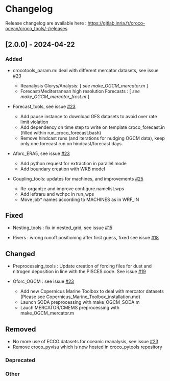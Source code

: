 # Changelog

Release changelog are available here : https://gitlab.inria.fr/croco-ocean/croco_tools/-/releases

## [2.0.0] - 2024-04-22

### Added

- crocotools_param.m: deal with different mercator datasets, see issue [#23](https://gitlab.inria.fr/croco-ocean/croco_tools/-/issues/23)
    - Reanalysis Glorys/Analysis:  [ *see make_OGCM_mercator.m* ]
    - Forecast/Mediterranean high resolution Forecasts : [ *see make_OGCM_mercator_frcst.m* ]

- Forecast_tools, see issue [#23](https://gitlab.inria.fr/croco-ocean/croco_tools/-/issues/23)
  - Add pause instance to download GFS datasets to avoid over rate limit violation
  - Add dependency on time step to write on template croco_forecast.in (filled within run_croco_forecast.bash)
  - Remove hindcast runs (and iterations for nudging OGCM data), keep only one forecast run on hindcast/forecast days.

- Aforc_ERA5, see issue [#23](https://gitlab.inria.fr/croco-ocean/croco_tools/-/issues/23)
  - Add python request for extraction in parallel mode
  - Add boundary creation with WKB model

- Coupling_tools: updates for machines, and improvements [#25](https://gitlab.inria.fr/croco-ocean/croco_tools/-/issues/25)
  -  Re-organize and improve configure.namelist.wps
  -  Add leftraru and wchpc in run_wps
  -  Move job* names according to MACHINES as in WRF_IN

## Fixed

- Nesting_tools : fix in nested_grid, see issue [#15](https://gitlab.inria.fr/croco-ocean/croco_tools/-/issues/15)

- Rivers : wrong runoff positioning after first guess, fixed see issue [#18](https://gitlab.inria.fr/croco-ocean/croco_tools/-/issues/18)

## Changed

- Preprocessing_tools :  Update creation of forcing files for dust and nitrogen deposition in line with the PISCES code. See issue [#19](https://gitlab.inria.fr/croco-ocean/croco_tools/-/issues/19)

- Oforc_OGCM : see issue [#23](https://gitlab.inria.fr/croco-ocean/croco_tools/-/issues/23)
  - Add new Copernicus Marine Toolbox to deal with mercator datasets (Please see Copernicus_Marine_Toolbox_installation.md)
  - Launch SODA preprocessing with make_OGCM_SODA.m
  - Lauch MERCATOR/CMEMS preprocessing with make_OGCM_mercator.m

## Removed
- No more use of ECCO datasets for oceanic reanalysis, see issue [#23](https://gitlab.inria.fr/croco-ocean/croco_tools/-/issues/23)
- Remove croco_pyvisu which is now hosted in croco_pytools repository

### Deprecated

### Other

